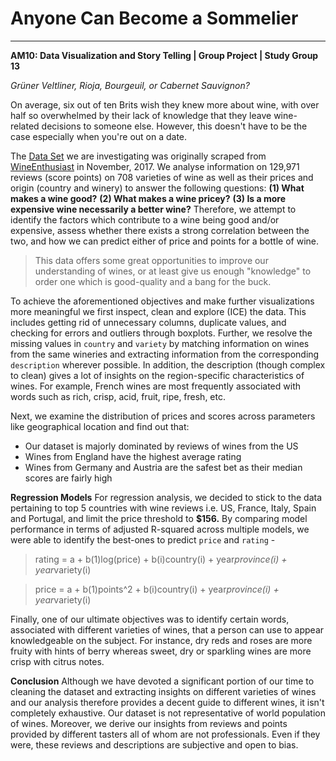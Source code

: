 # Anyone Can Become a Sommelier
***
**AM10: Data Visualization and Story Telling | Group Project | Study Group 13**

_Grüner Veltliner, Rioja, Bourgeuil, or Cabernet Sauvignon?_

On average, six out of ten Brits wish they knew more about wine, with over half so overwhelmed by their lack of knowledge that they leave wine-related decisions to someone else. However, this doesn't have to be the case especially when you're out on a date. 

The [Data Set](https://www.kaggle.com/zynicide/wine-reviews) we are investigating was originally scraped from [WineEnthusiast](https://www.winemag.com/?s=&drink_type=wine) in November, 2017. We analyse information on 129,971 reviews (score points) on 708 varieties of wine as well as their prices and origin (country and winery) to answer the following questions:
**(1) What makes a wine good?** 
**(2) What makes a wine pricey?**
**(3) Is a more expensive wine necessarily a better wine?** 
Therefore, we attempt to identify the factors which contribute to a wine being good and/or expensive, assess whether there exists a strong correlation between the two, and how we can predict either of price and points for a bottle of wine.

> This data offers some great opportunities to improve our understanding of wines, or at least give us enough "knowledge" to order one which is good-quality and a bang for the buck. 

To achieve the aforementioned objectives and make further visualizations more meaningful we first inspect, clean and explore (ICE) the data. This includes getting rid of unnecessary columns, duplicate values, and checking for errors and outliers through boxplots. Further, we resolve the missing values in `country` and `variety` by matching information on wines from the same wineries and extracting information from the corresponding `description` wherever possible. In addition, the description (though complex to clean) gives a lot of insights on the region-specific characteristics of wines. For example, French wines are most frequently associated with words such as rich, crisp, acid, fruit, ripe, fresh, etc.

Next, we examine the distribution of prices and scores across parameters like geographical location and find out that:
- Our dataset is majorly dominated by reviews of wines from the US
- Wines from England have the highest average rating
- Wines from Germany and Austria are the safest bet as their median scores are fairly high

**Regression Models**
For regression analysis, we decided to stick to the data pertaining to top 5 countries with wine reviews i.e. US, France, Italy, Spain and Portugal, and limit the price threshold to **$156.** By comparing model performance in terms of adjusted R-squared across multiple models, we were able to identify the best-ones to predict `price` and `rating` -

> rating = a + b(1)log(price) + b(i)country(i) + year*province(i) + year*variety(i)

> price = a + b(1)points^2 + b(i)country(i) + year*province(i) + year*variety(i)

Finally, one of our ultimate objectives was to identify certain words, associated with different varieties of wines, that a person can use to appear knowledgeable on the subject. For instance, dry reds and roses are more fruity with hints of berry whereas sweet, dry or sparkling wines are more crisp with citrus notes. 

**Conclusion**
Although we have devoted a significant portion of our time to cleaning the dataset and extracting insights on different varieties of wines and our analysis therefore provides a decent guide to different wines, it isn't completely exhaustive. Our dataset is not representative of world population of wines. Moreover, we derive our insights from reviews and points provided by different tasters all of whom are not professionals. Even if they were, these reviews and descriptions are subjective and open to bias.  
